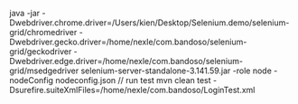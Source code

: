 java -jar -Dwebdriver.chrome.driver=/Users/kien/Desktop/Selenium.demo/selenium-grid/chromedriver -Dwebdriver.gecko.driver=/home/nexle/com.bandoso/selenium-grid/geckodriver -Dwebdriver.edge.driver=/home/nexle/com.bandoso/selenium-grid/msedgedriver selenium-server-standalone-3.141.59.jar -role node -nodeConfig nodeconfig.json
// run test
mvn clean test -Dsurefire.suiteXmlFiles=/home/nexle/com.bandoso/LoginTest.xml
